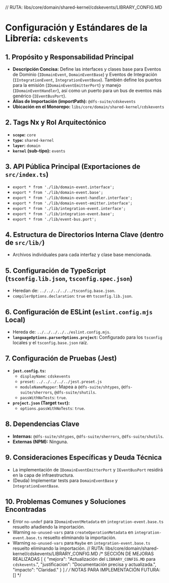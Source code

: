 // RUTA: libs/core/domain/shared-kernel/cdskevents/LIBRARY_CONFIG.MD
# Configuración y Estándares de la Librería: `cdskevents`

## 1. Propósito y Responsabilidad Principal

- **Descripción Concisa:** Define las interfaces y clases base para Eventos de Dominio (`IDomainEvent`, `DomainEventBase`) y Eventos de Integración (`IIntegrationEvent`, `IntegrationEventBase`). También define los puertos para la emisión (`IDomainEventEmitterPort`) y manejo (`IDomainEventHandler`), así como un puerto para un bus de eventos más genérico (`IEventBusPort`).
- **Alias de Importación (importPath):** `@dfs-suite/cdskevents`
- **Ubicación en el Monorepo:** `libs/core/domain/shared-kernel/cdskevents`

## 2. Tags Nx y Rol Arquitectónico

- **`scope`:** `core`
- **`type`:** `shared-kernel`
- **`layer`:** `domain`
- **`kernel` (sub-tipo):** `events`

## 3. API Pública Principal (Exportaciones de `src/index.ts`)

- `export * from './lib/domain-event.interface';`
- `export * from './lib/domain-event.base';`
- `export * from './lib/domain-event-handler.interface';`
- `export * from './lib/domain-event-emitter.interface';`
- `export * from './lib/integration-event.interface';`
- `export * from './lib/integration-event.base';`
- `export * from './lib/event-bus.port';`

## 4. Estructura de Directorios Interna Clave (dentro de `src/lib/`)

- Archivos individuales para cada interfaz y clase base mencionada.

## 5. Configuración de TypeScript (`tsconfig.lib.json`, `tsconfig.spec.json`)

- Heredan de: `../../../../../tsconfig.base.json`.
- `compilerOptions.declaration`: `true` en `tsconfig.lib.json`.

## 6. Configuración de ESLint (`eslint.config.mjs` Local)

- Hereda de: `../../../../../eslint.config.mjs`.
- **`languageOptions.parserOptions.project`:** Configurado para los `tsconfig` locales y el `tsconfig.base.json` raíz.

## 7. Configuración de Pruebas (Jest)

- **`jest.config.ts`:**
  - `displayName`: `cdskevents`
  - `preset`: `../../../../../jest.preset.js`
  - `moduleNameMapper`: Mapea a `@dfs-suite/shtypes`, `@dfs-suite/sherrors`, `@dfs-suite/shutils`.
  - `passWithNoTests`: `true`.
- **`project.json` (Target `test`):**
  - `options.passWithNoTests`: `true`.

## 8. Dependencias Clave

- **Internas:** `@dfs-suite/shtypes`, `@dfs-suite/sherrors`, `@dfs-suite/shutils`.
- **Externas (NPM):** Ninguna.

## 9. Consideraciones Específicas y Deuda Técnica
- La implementación de `IDomainEventEmitterPort` y `IEventBusPort` residirá en la capa de infraestructura.
- (Deuda) Implementar tests para `DomainEventBase` y `IntegrationEventBase`.

## 10. Problemas Comunes y Soluciones Encontradas
- Error `no-undef` para `IDomainEventMetadata` en `integration-event.base.ts` resuelto añadiendo la importación.
- Warning `no-unused-vars` para `createOperationMetadata` en `integration-event.base.ts` resuelto eliminando la importación.
- Warning `no-unused-vars` para `Maybe` en `integration-event.base.ts` resuelto eliminando la importación.
// RUTA: libs/core/domain/shared-kernel/cdskevents/LIBRARY_CONFIG.MD
/* SECCIÓN DE MEJORAS REALIZADAS
[
  { "mejora": "Actualización del `LIBRARY_CONFIG.MD` para `cdskevents`.", "justificacion": "Documentación precisa y actualizada.", "impacto": "Claridad." }
]
*/
/* NOTAS PARA IMPLEMENTACIÓN FUTURA: [] */
